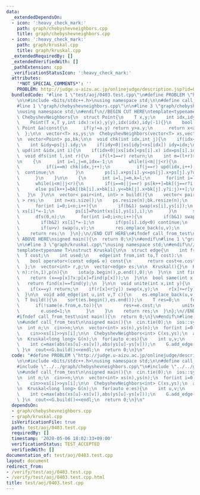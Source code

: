 ```yaml
---
data:
  _extendedDependsOn:
  - icon: ':heavy_check_mark:'
    path: graph/chebyshevneighbors.cpp
    title: graph/chebyshevneighbors.cpp
  - icon: ':heavy_check_mark:'
    path: graph/kruskal.cpp
    title: graph/kruskal.cpp
  _extendedRequiredBy: []
  _extendedVerifiedWith: []
  _pathExtension: cpp
  _verificationStatusIcon: ':heavy_check_mark:'
  attributes:
    '*NOT_SPECIAL_COMMENTS*': ''
    PROBLEM: http://judge.u-aizu.ac.jp/onlinejudge/description.jsp?id=0403
  bundledCode: "#line 1 \"test/aoj/0403.test.cpp\"\n#define PROBLEM \"http://judge.u-aizu.ac.jp/onlinejudge/description.jsp?id=0403\"\
    \n\n#include <bits/stdc++.h>\nusing namespace std;\n\n#define call_from_test\n\
    #line 1 \"graph/chebyshevneighbors.cpp\"\n\n#line 3 \"graph/chebyshevneighbors.cpp\"\
    \nusing namespace std;\n#endif\n//BEGIN CUT HERE\ntemplate<typename T>\nstruct\
    \ ChebyshevNeighbors{\n  struct Point{\n    T x,y;\n    int idx,idy;\n    Point(){}\n\
    \    Point(T x,T y,int idx):x(x),y(y),idx(idx),idy(-1){}\n    bool operator<(const\
    \ Point &a)const{\n      if(y!=a.y) return y>a.y;\n      return x<a.x;\n    }\n\
    \  };\n\n  vector<T> xs,ys;\n  ChebyshevNeighbors(vector<T> xs,vector<T> ys):xs(xs),ys(ys){}\n\
    \n  vector<Point> ps,bk;\n\n  void chk(int idx,int j){\n    if(idx<0) return;\n\
    \    int &idy=ps[j].idy;\n    if(idy<0||xs[idy]<xs[idx]) idy=idx;\n  }\n\n  void\
    \ upd(int &idx,int i){\n    if(idx<0||xs[idx]<ps[i].x) idx=ps[i].idx;\n  }\n\n\
    \  void dfs(int l,int r){\n    if(l+1==r) return;\n    int m=(l+r)>>1;\n    dfs(l,m);dfs(m,r);\n\
    \n    {\n      int i=l,j=m,idx=-1;\n      while(i<m||j<r){\n        if(i==m||j==r){\n\
    \          if(i==m) chk(idx,j++);\n          if(j==r) upd(idx,i++);\n        \
    \  continue;\n        }\n        ps[i].x+ps[i].y<=ps[j].x+ps[j].y?upd(idx,i++):chk(idx,j++);\n\
    \      }\n    }\n\n    {\n      int i=l,j=m,k=l;\n      for(int i=l;i<r;i++) bk[i]=ps[i];\n\
    \      while(i<m||j<r){\n        if(i==m||j==r) ps[k++]=bk[(j==r?i:j)++];\n  \
    \      else ps[k++]=bk[(bk[i].x+bk[i].y<=bk[j].x+bk[j].y?i:j)++];\n      }\n \
    \   }\n  }\n\n  vector< pair<int, int> > build(){\n    vector< pair<int, int>\
    \ > res;\n    int n=xs.size();\n    ps.resize(n);bk.resize(n);\n    for(int b=0;b<4;b++){\n\
    \      for(int i=0;i<n;i++){\n        if(b&1) swap(xs[i],ys[i]);\n        if(b&2)\
    \ xs[i]*=-1;\n        ps[i]=Point(xs[i],ys[i],i);\n      }\n      sort(ps.begin(),ps.end());\n\
    \      dfs(0,n);\n      for(int i=0;i<n;i++){\n        if(b&1) swap(xs[i],ys[i]);\n\
    \        if(b&2) xs[i]*=-1;\n        if(ps[i].idy<0) continue;\n        int u=ps[i].idx,v=ps[i].idy;\n\
    \        if(u>v) swap(u,v);\n        res.emplace_back(u,v);\n      }\n    }\n\
    \    return res;\n  }\n};\n//END CUT HERE\n#ifndef call_from_test\n\n//INSERT\
    \ ABOVE HERE\nsigned main(){\n  return 0;\n}\n#endif\n#line 1 \"graph/kruskal.cpp\"\
    \n\n#line 3 \"graph/kruskal.cpp\"\nusing namespace std;\n#endif\n//BEGIN CUT HERE\n\
    template<typename T>\nstruct Kruskal{\n\n  struct edge{\n    int from,to;\n  \
    \  T cost;\n    int used;\n    edge(int from,int to,T cost):\n      from(from),to(to),cost(cost),used(0){}\n\
    \    bool operator<(const edge& e) const{\n      return cost<e.cost;\n    }\n\
    \  };\n  vector<int> r,p;\n  vector<edge> es;\n\n  Kruskal(){}\n  Kruskal(int\
    \ n):r(n,1),p(n){\n    iota(p.begin(),p.end(),0);\n  }\n\n  int find(int x){\n\
    \    return (x==p[x]?x:p[x]=find(p[x]));\n  }\n\n  bool same(int x,int y){\n \
    \   return find(x)==find(y);\n  }\n\n  void unite(int x,int y){\n    x=find(x);y=find(y);\n\
    \    if(x==y) return;\n    if(r[x]<r[y]) swap(x,y);\n    r[x]+=r[y];\n    p[y]=x;\n\
    \  }\n\n  void add_edge(int u,int v,T c){\n    es.emplace_back(u,v,c);\n  }\n\n\
    \  T build(){\n    sort(es.begin(),es.end());\n    T res=0;\n    for(auto &e:es){\n\
    \      if(!same(e.from,e.to)){\n        res+=e.cost;\n        unite(e.from,e.to);\n\
    \        e.used=1;\n      }\n    }\n    return res;\n  }\n};\n//END CUT HERE\n\
    #ifndef call_from_test\nint main(){\n  return 0;\n}\n#endif\n#line 9 \"test/aoj/0403.test.cpp\"\
    \n#undef call_from_test\n\nsigned main(){\n  cin.tie(0);\n  ios::sync_with_stdio(0);\n\
    \n  int n;\n  cin>>n;\n\n  vector<int> xs(n),ys(n);\n  for(int i=0;i<n;i++)\n\
    \    cin>>xs[i]>>ys[i];\n\n  ChebyshevNeighbors<int> C(xs,ys);\n  auto es=C.build();\n\
    \n  Kruskal<long long> G(n);\n  for(auto e:es){\n    int u,v;\n    tie(u,v)=e;\n\
    \    int c=max(abs(xs[u]-xs[v]),abs(ys[u]-ys[v]));\n    G.add_edge(u,v,c);\n \
    \ }\n  cout<<G.build()<<endl;\n  return 0;\n}\n"
  code: "#define PROBLEM \"http://judge.u-aizu.ac.jp/onlinejudge/description.jsp?id=0403\"\
    \n\n#include <bits/stdc++.h>\nusing namespace std;\n\n#define call_from_test\n\
    #include \"../../graph/chebyshevneighbors.cpp\"\n#include \"../../graph/kruskal.cpp\"\
    \n#undef call_from_test\n\nsigned main(){\n  cin.tie(0);\n  ios::sync_with_stdio(0);\n\
    \n  int n;\n  cin>>n;\n\n  vector<int> xs(n),ys(n);\n  for(int i=0;i<n;i++)\n\
    \    cin>>xs[i]>>ys[i];\n\n  ChebyshevNeighbors<int> C(xs,ys);\n  auto es=C.build();\n\
    \n  Kruskal<long long> G(n);\n  for(auto e:es){\n    int u,v;\n    tie(u,v)=e;\n\
    \    int c=max(abs(xs[u]-xs[v]),abs(ys[u]-ys[v]));\n    G.add_edge(u,v,c);\n \
    \ }\n  cout<<G.build()<<endl;\n  return 0;\n}\n"
  dependsOn:
  - graph/chebyshevneighbors.cpp
  - graph/kruskal.cpp
  isVerificationFile: true
  path: test/aoj/0403.test.cpp
  requiredBy: []
  timestamp: '2020-05-06 18:02:33+09:00'
  verificationStatus: TEST_ACCEPTED
  verifiedWith: []
documentation_of: test/aoj/0403.test.cpp
layout: document
redirect_from:
- /verify/test/aoj/0403.test.cpp
- /verify/test/aoj/0403.test.cpp.html
title: test/aoj/0403.test.cpp
---
```

